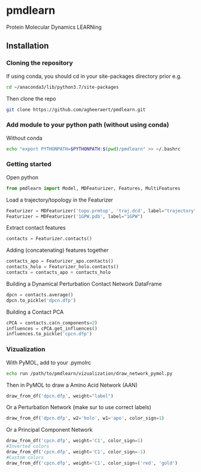 # pmdlearn
Protein Molecular Dynamics LEARNing 

## Installation
### Cloning the repository
If using conda, you should cd in your site-packages directory prior e.g.
```bash 
cd ~/anaconda3/lib/python3.7/site-packages
```
Then  clone the repo
```bash
git clone https://github.com/agheeraert/pmdlearn.git
```
### Add module to your python path (without using conda)
Without conda
```bash
echo "export PYTHONPATH=$PYTHONPATH:$(pwd)/pmdlearn" >> ~/.bashrc
```
### Getting started
Open python
```python
from pmdlearn import Model, MDFeaturizer, Features, MultiFeatures
```
Load a trajectory/topology in the Featurizer
```python
Featurizer = MDFeaturizer('topo.prmtop', 'traj.dcd', label="trajectory")
Featurizer = MDFeaturizer('1GPW.pdb', label="1GPW")
```
Extract contact features
```python
contacts = Featurizer.contacts()
```
Adding (concatenating) features together
```python
contacts_apo = Featurizer_apo.contacts()
contacts_holo = Featurizer_holo.contacts()
contacts = contacts_apo + contacts_holo
```
Building a Dynamical Perturbation Contact Network DataFrame
```python
dpcn = contacts.average()
dpcn.to_pickle('dpcn.dfp')
```
Building a Contact PCA
```python
cPCA = contacts.ca(n_components=2)
influences = cPCA.get_influences()
influences.to_pickle('cpcn.dfp')
```
### Vizualization
With PyMOL, add to your .pymolrc
```bash
echo run /path/to/pmdlearn/vizualization/draw_network_pymol.py
```
Then in PyMOL to draw a Amino Acid Network (AAN)
```python
draw_from_df('dpcn.dfp', weight="label")
```
Or a Perturbation Network (make sur to use correct labels)
```python
draw_from_df('dpcn.dfp', w2='holo', w1='apo', color_sign=1)
```
Or a Principal Component Network
```python
draw_from_df('cpcn.dfp', weight='C1', color_sign=1)
#Inverted colors
draw_from_df('cpcn.dfp', weight='C1', color_sign=-1)
#Custom colors
draw_from_df('cpcn.dfp', weight='C1', color_sign=('red', 'gold')
```

